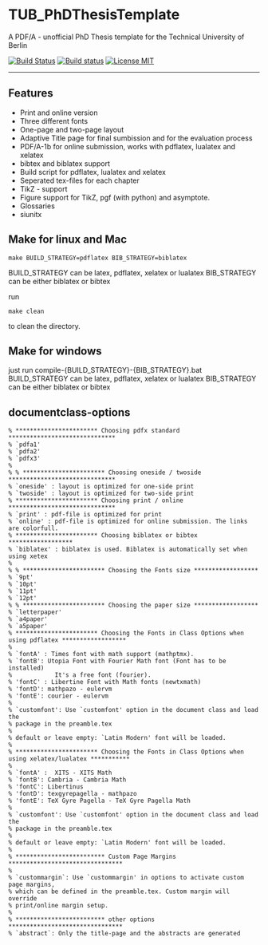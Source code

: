 TUB_PhDThesisTemplate
=====================
A PDF/A - unofficial PhD Thesis template for the Technical University of Berlin

[![Build Status](https://travis-ci.org/holgern/TUB_PhDThesisTemplate.svg?branch=master)](https://travis-ci.org/holgern/TUB_PhDThesisTemplate)
[![Build status](https://ci.appveyor.com/api/projects/status/4yx7qvdf11dwsynr?svg=true)](https://ci.appveyor.com/project/HolgerNahrstaedt/tub-phdthesistemplate)
[![License MIT](http://img.shields.io/badge/license-MIT-brightgreen.svg)](license.md)

--------------------------------------------------------------------------------
## Features
* Print and online version
* Three different fonts
* One-page and two-page layout
* Adaptive Title page for final sumbission and for the evaluation process
* PDF/A-1b for online submission, works with pdflatex, lualatex and xelatex
* bibtex and biblatex support
* Build script for pdflatex, lualatex and xelatex
* Seperated tex-files for each chapter
* TikZ - support
* Figure support for TikZ, pgf (with python) and asymptote.
* Glossaries
* siunitx
## Make for linux and Mac

```
make BUILD_STRATEGY=pdflatex BIB_STRATEGY=biblatex
```
BUILD_STRATEGY can be latex, pdflatex, xelatex or lualatex
BIB_STRATEGY can be either biblatex or bibtex

run
```
make clean
```
to clean the directory.
## Make for windows
just run compile-{BUILD_STRATEGY}-{BIB_STRATEGY}.bat
BUILD_STRATEGY can be latex, pdflatex, xelatex or lualatex
BIB_STRATEGY can be either biblatex or bibtex
##
## documentclass-options
```
% *********************** Choosing pdfx standard ******************************
% `pdfa1'
% `pdfa2'
% `pdfx3'
%
% % *********************** Choosing oneside / twoside ******************************
% `oneside' : layout is optimized for one-side print
% `twoside' : layout is optimized for two-side print
% *********************** Choosing print / online ******************************
% `print' : pdf-file is optimized for print
% `online' : pdf-file is optimized for online submission. The links are colorfull.
% *********************** Choosing biblatex or bibtex ******************
% `biblatex' : biblatex is used. Biblatex is automatically set when using xetex
%
% % *********************** Choosing the Fonts size ******************
% `9pt'
% `10pt'
% `11pt'
% `12pt'
% % *********************** Choosing the paper size ******************
% `letterpaper'
% `a4paper'
% `a5paper'
% *********************** Choosing the Fonts in Class Options when using pdflatex ******************
%
% `fontA' : Times font with math support (mathptmx).
% `fontB': Utopia Font with Fourier Math font (Font has to be installed)
%            It's a free font (fourier).
% 'fontC' : Libertine Font with Math fonts (newtxmath)
% 'fontD': mathpazo - eulervm
% 'fontE': courier - eulervm
%
% `customfont': Use `customfont' option in the document class and load the
% package in the preamble.tex
%
% default or leave empty: `Latin Modern' font will be loaded.
%
% *********************** Choosing the Fonts in Class Options when using xelatex/lualatex ***********
%
% `fontA' :  XITS - XITS Math
% `fontB': Cambria - Cambria Math
% 'fontC': Libertinus
% 'fontD': texgyrepagella - mathpazo
% 'fontE': TeX Gyre Pagella - TeX Gyre Pagella Math
%
% `customfont': Use `customfont' option in the document class and load the
% package in the preamble.tex
%
% default or leave empty: `Latin Modern' font will be loaded.
%
% ************************* Custom Page Margins ********************************
%
% `custommargin`: Use `custommargin' in options to activate custom page margins,
% which can be defined in the preamble.tex. Custom margin will override
% print/online margin setup.
%
% ************************* other options ********************************
% `abstract`: Only the title-page and the abstracts are generated
```